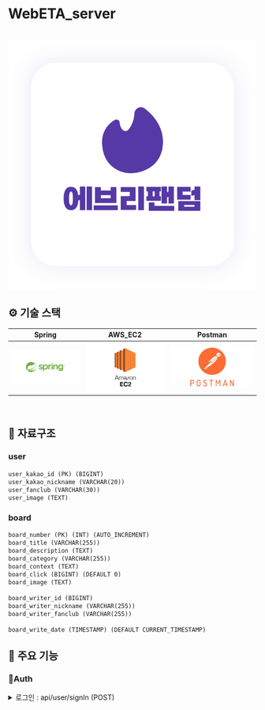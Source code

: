 # WebETA_server

<p align="center">
  <br>
  <img src="./readme/Everyfandom.svg">
  <br>
</p>




## ⚙️ 기술 스택

|  Spring    |  AWS_EC2  |  Postman  | 
| :--------: | :-------: | :-------: |
|   ![sp]    |   ![ec2]  |   ![pm]   |

<br>

## 💽 자료구조

### user
    user_kakao_id (PK) (BIGINT)
    user_kakao_nickname (VARCHAR(20))
    user_fanclub (VARCHAR(30))
    user_image (TEXT)

### board
    board_number (PK) (INT) (AUTO_INCREMENT)
    board_title (VARCHAR(255))
    board_description (TEXT)
    board_category (VARCHAR(255))
    board_context (TEXT)
    board_click (BIGINT) (DEFAULT 0)
    board_image (TEXT)
    
    board_writer_id (BIGINT)
    board_writer_nickname (VARCHAR(255))
    board_writer_fanclub (VARCHAR(255))
    
    board_write_date (TIMESTAMP) (DEFAULT CURRENT_TIMESTAMP)

## 📌 주요 기능

###  🔗Auth
<details markdown = "1">
  <summary>로그인 : api/user/signIn  (POST)</summary>
    <ul>
      <li>Request body</li>
      
```json
{
	"userKakaoId" : "사용자의 카카오 아이디"
	"kakaoAccessToken":"카카오가 발급하는 Token값"
}
```

  <li>Response body </li>  

```json
      {
    "result": true,
    "message": "Sign In Success",
    "data": {
        "token": "JWT 토큰",
        "exprTime": 3600000,
        "user": {
            "userKakaoId": "사용자의 카카오 아이디",
            "userKakaoNickname": "사용자1",
            "userAge": 25,
            "userFanclub": "팬클럽A",
            "userImage": null
        }
    }
}      
```

  </ul>
- 최초 로그인한 유저일 경우 firestore에 정보 저장
### 🔗 Board
- 최근 생성한 질문 2개 
- 질문 생성 시간 순으로 질문 폴더 나열
- 해당 질문 폴더 링크 복사하기
- 종료된 질문 폴더는 아래로 이동


<br>

 

<!-- Stack Icon Refernces -->

[sp]: /readme/spring.png
[ec2]: /readme/EC2.png
[pm]: /readme/postman.png
